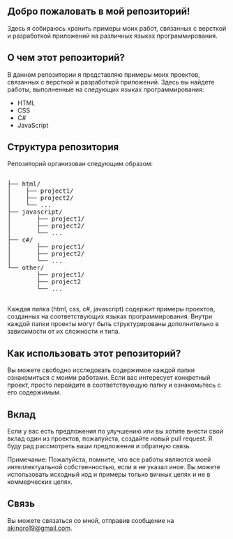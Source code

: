 ## Добро пожаловать в мой репозиторий!  
Здесь я собираюсь хранить примеры моих работ, связанных с версткой и разработкой приложений на различных языках программирования.

## О чем этот репозиторий?
В данном репозитории я представляю примеры моих проектов, связанных с версткой и разработкой приложений. Здесь вы найдете работы, выполненные на следующих языках программирования:

- HTML
- CSS
- C#
- JavaScript

## Структура репозитория
Репозиторий организован следующим образом:

<pre> 
├── html/  
│    ├── project1/  
│    ├── project2/  
│    └── ...  
├── javascript/  
│       ├── project1/  
│       ├── project2/  
│       └── ...  
├── c#/  
│       ├── project1/  
│       ├── project2/  
│       └── ...  
└── other/  
        ├── project1/  
        ├── project2    
        └── ...  

</pre>
Каждая папка (html, css, c#, javascript) содержит примеры проектов, созданных на соответствующих языках программирования. Внутри каждой папки проекты могут быть структурированы дополнительно в зависимости от их сложности и типа.

## Как использовать этот репозиторий?
Вы можете свободно исследовать содержимое каждой папки ознакомиться с моими работами. Если вас интересует конкретный проект, просто перейдите в соответствующую папку и ознакомьтесь с его содержимым.

## Вклад
Если у вас есть предложения по улучшению или вы хотите внести свой вклад один из проектов, пожалуйста, создайте новый pull request. Я буду рад рассмотреть ваши предложения и обратную связь.

Примечание: Пожалуйста, помните, что все работы являются моей интеллектуальной собственностью, если я не указал иное. Вы можете использовать исходный код и примеры только вичных целях и не в коммерческих целях.

## Связь
Вы можете связаться со мной, отправив сообщение на akinoro19@gmail.com.
